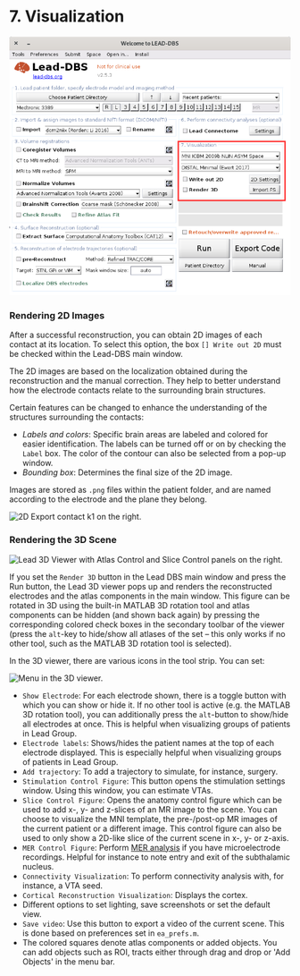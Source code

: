 # 7. Visualization

![](../../.gitbook/assets/07Visualization.png)

### Rendering 2D Images

After a successful reconstruction, you can obtain 2D images of each contact at its location. To select this option, the box `[] Write out 2D` must be checked within the Lead-DBS main window.

The 2D images are based on the localization obtained during the reconstruction and the manual correction. They help to better understand how the electrode contacts relate to the surrounding brain structures.

Certain features can be changed to enhance the understanding of the structures surrounding the contacts:

* _Labels and colors_: Specific brain areas are labeled and colored for easier identification. The labels can be turned off or on by checking the `Label` box. The color of the contour can also be selected from a pop-up window.
* _Bounding box_: Determines the final size of the 2D image.

Images are stored as `.png` files within the patient folder, and are named according to the electrode and the plane they belong.

![2D Export contact k1 on the right.](../../.gitbook/assets/k1\_axial.png)

### Rendering the 3D Scene

![Lead 3D Viewer with Atlas Control and Slice Control panels on the right.](../../.gitbook/assets/07\_3DViewer.png)

If you set the `Render 3D` button in the Lead DBS main window and press the Run button, the Lead 3D viewer pops up and renders the reconstructed electrodes and the atlas components in the main window. This figure can be rotated in 3D using the built-in MATLAB 3D rotation tool and atlas components can be hidden (and shown back again) by pressing the corresponding colored check boxes in the secondary toolbar of the viewer (press the `alt`-key to hide/show all atlases of the set – this only works if no other tool, such as the MATLAB 3D rotation tool is selected).

In the 3D viewer, there are various icons in the tool strip. You can set:

![Menu in the 3D viewer.](../../.gitbook/assets/07\_3DViewerMenu.png)

* `Show Electrode`: For each electrode shown, there is a toggle button with which you can show or hide it. If no other tool is active (e.g. the MATLAB 3D rotation tool), you can additionally press the `alt`-button to show/hide all electrodes at once. This is helpful when visualizing groups of patients in Lead Group.
* `Electrode labels`: Shows/hides the patient names at the top of each electrode displayed. This is especially helpful when visualizing groups of patients in Lead Group.
* `Add trajectory`: To add a trajectory to simulate, for instance, surgery.
* `Stimulation Control Figure`: This button opens the stimulation settings window. Using this window, you can estimate VTAs.&#x20;
* `Slice Control Figure`: Opens the anatomy control figure which can be used to add x-, y- and z-slices of an MR image to the scene. You can choose to visualize the MNI template, the pre-/post-op MR images of the current patient or a different image. This control figure can also be used to only show a 2D-like slice of the current scene in x-, y- or z-axis.
* `MER Control Figure`: Perform [MER analysis](mer-analysis.md) if you have microelectrode recordings. Helpful for instance to note entry and exit of the subthalamic nucleus.
* `Connectivity Visualization`: To perform connectivity analysis with, for instance, a VTA seed.
* `Cortical Reconstruction Visualization`: Displays the cortex.
* Different options to set lighting, save screenshots or set the default view.
* `Save video`: Use this button to export a video of the current scene. This is done based on preferences set in `ea_prefs.m`.
* The colored squares denote atlas components or added objects. You can add objects such as ROI, tracts either through drag and drop or 'Add Objects' in the menu bar.
